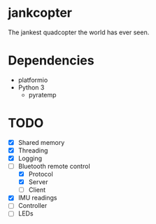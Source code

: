 # jankcopter
The jankest quadcopter the world has ever seen.

# Dependencies
- platformio
- Python 3
	- pyratemp

# TODO
- [x] Shared memory
- [x] Threading
- [x] Logging
- [ ] Bluetooth remote control
	- [x] Protocol
	- [x] Server
	- [ ] Client
- [x] IMU readings
- [ ] Controller
- [ ] LEDs
